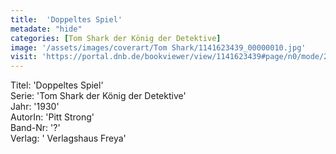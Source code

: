 ```yaml
---
title:  'Doppeltes Spiel'
metadate: "hide"
categories: [Tom Shark der König der Detektive]
image: '/assets/images/coverart/Tom Shark/1141623439_00000010.jpg'
visit: 'https://portal.dnb.de/bookviewer/view/1141623439#page/n0/mode/2up'
---
```

Titel: 'Doppeltes Spiel' <br>
Serie: 'Tom Shark der König der Detektive' <br>
Jahr: '1930' <br>
AutorIn: 'Pitt Strong' <br>
Band-Nr: '?' <br>
Verlag: ' Verlagshaus Freya'